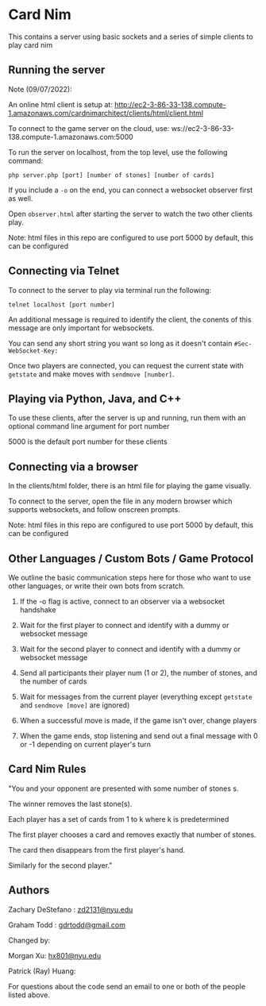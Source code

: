 # Card Nim

This contains a server using basic sockets and a series of simple clients to play card nim

## Running the server

Note (09/07/2022): 

An online html client is setup at: http://ec2-3-86-33-138.compute-1.amazonaws.com/cardnimarchitect/clients/html/client.html

To connect to the game server on the cloud, use: ws://ec2-3-86-33-138.compute-1.amazonaws.com:5000


To run the server on localhost, from the top level, use the following command:

```php server.php [port] [number of stones] [number of cards]```

If you include a ```-o``` on the end, you can connect a websocket observer first as well.

Open ```observer.html``` after starting the server to watch the two other clients play.

Note: html files in this repo are configured to use port 5000 by default, this can be configured

## Connecting via Telnet

To connect to the server to play via terminal run the following:

```telnet localhost [port number]```

An additional message is required to identify the client, the conents of this message are only important for websockets.

You can send any short string you want so long as it doesn't contain ```#Sec-WebSocket-Key:```

Once two players are connected, you can request the current state with ```getstate``` and make moves with ```sendmove [number]```.

## Playing via Python, Java, and C++

To use these clients, after the server is up and running, run them with an optional command line argument for port number

5000 is the default port number for these clients

## Connecting via a browser

In the clients/html folder, there is an html file for playing the game visually.

To connect to the server, open the file in any modern browser which supports websockets, and follow onscreen prompts.

Note: html files in this repo are configured to use port 5000 by default, this can be configured

## Other Languages / Custom Bots / Game Protocol

We outline the basic communication steps here for those who want to use other languages, or write their own bots from scratch.

1. If the -o flag is active, connect to an observer via a websocket handshake

2. Wait for the first player to connect and identify with a dummy or websocket message

3. Wait for the second player to connect and identify with a dummy or websocket message

4. Send all participants their player num (1 or 2), the number of stones, and the number of cards

5. Wait for messages from the current player (everything except ```getstate``` and ```sendmove [move]``` are ignored)

6. When a successful move is made, if the game isn't over, change players

7. When the game ends, stop listening and send out a final message with 0 or -1 depending on current player's turn

## Card Nim Rules

"You and your opponent are presented with some number of stones s.

The winner removes the last stone(s).

Each player has a set of cards from 1 to k where k is predetermined

The first player chooses a card and removes exactly that number of stones.

The card then disappears from the first player's hand.

Similarly for the second player."

## Authors

Zachary DeStefano : zd2131@nyu.edu

Graham Todd : gdrtodd@gmail.com

Changed by:

Morgan Xu: hx801@nyu.edu

Patrick (Ray) Huang: 

For questions about the code send an email to one or both of the people listed above.


